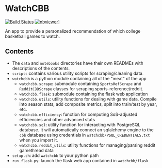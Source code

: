 # WatchCBB

[![Build Status](https://travis-ci.org/bjmarsh/WatchCBB.svg?branch=master)](https://travis-ci.org/bjmarsh/WatchCBB)
[![nbviewer](https://raw.githubusercontent.com/jupyter/design/master/logos/Badges/nbviewer_badge.svg)](https://nbviewer.jupyter.org/github/bjmarsh/WatchCBB/tree/master/notebooks/)]
<!-- [![Binder](https://mybinder.org/badge_logo.svg)](https://mybinder.org/v2/gh/bjmarsh/WatchCBB/master) -->

An app to provide a personalized recommendation of which college basketball games to watch.

## Contents

* The `data` and `notebooks` directories have their own READMEs with descriptions of the contents.
* `scripts` contains various utility scripts for scraping/cleaning data.
* `watchcbb` is a python module containing all of the "meat" of the app
  * `watchcbb.scrape`: submodule containing `SportsRefScrape` and `RedditCBBScrape` classes for scraping sports-reference/reddit.
  * `watchcbb.flask`: submodule containing the flask web application
  * `watchcbb.utils`: utility functions for dealing with game data. Compile into season stats, add composite metrics, split into train/test by year, etc.
  * `watchcbb.efficiency`: function for computing SoS-adjusted efficiencies and other advanced stats
  * `watchcbb.sql`: utility function for interacting with PostgreSQL database. It will automatically connect an sqlalchemy engine to the `cbb` database using credentials in `watchcbb/PSQL_CREDENTIALS.txt` when you import it.
  * `watchcbb.reddit_utils`: utility functions for managing/parsing reddit gamethread data
* `setup.sh`: add `watchcbb` to your python path
* `run_flask.py`: launch the flask web app contained in `watchcbb/flask`
